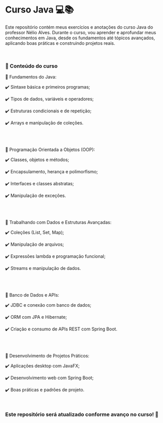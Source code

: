 # Curso Java 💻📚
Este repositório contém meus exercícios e anotações do curso Java do professor Nélio Alves. Durante o curso, vou aprender e aprofundar meus conhecimentos em Java, desde os fundamentos até tópicos avançados, aplicando boas práticas e construindo projetos reais.

<br/>

### 📌 Conteúdo do curso

🔹 Fundamentos do Java:

✔️ Sintaxe básica e primeiros programas;

✔️ Tipos de dados, variáveis e operadores;

✔️ Estruturas condicionais e de repetição;

✔️ Arrays e manipulação de coleções.

<br/>
<br/>

🔹 Programação Orientada a Objetos (OOP):

✔️ Classes, objetos e métodos;

✔️ Encapsulamento, herança e polimorfismo;

✔️ Interfaces e classes abstratas;

✔️ Manipulação de exceções.

<br/>
<br/>

🔹 Trabalhando com Dados e Estruturas Avançadas:

✔️ Coleções (List, Set, Map);

✔️ Manipulação de arquivos;

✔️ Expressões lambda e programação funcional;

✔️ Streams e manipulação de dados.

<br/>
<br/>

🔹 Banco de Dados e APIs:

✔️ JDBC e conexão com banco de dados;

✔️ ORM com JPA e Hibernate;

✔️ Criação e consumo de APIs REST com Spring Boot.

<br/>
<br/>

🔹 Desenvolvimento de Projetos Práticos:

✔️ Aplicações desktop com JavaFX;

✔️ Desenvolvimento web com Spring Boot;

✔️ Boas práticas e padrões de projeto.

<br/>

### Este repositório será atualizado conforme avanço no curso! 🚀

